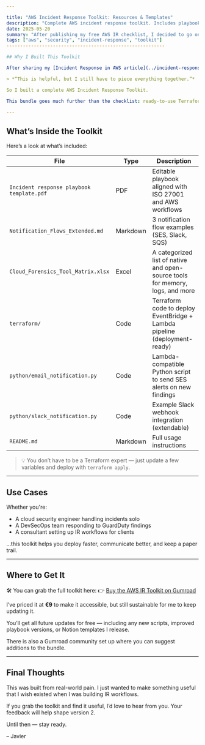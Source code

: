 ```yaml
---

title: "AWS Incident Response Toolkit: Resources & Templates"
description: "Complete AWS incident response toolkit. Includes playbooks, templates, tools, and guidance for cloud security teams."
date: 2025-05-20
summary: "After publishing my free AWS IR checklist, I decided to go one step further — a full incident response toolkit with Terraform code, automation scripts, and ready-to-use templates. Here’s what’s inside."
tags: ["aws", "security", "incident-response", "toolkit"]
----------------------------------------------------------

## Why I Built This Toolkit

After sharing my [Incident Response in AWS article](../incident-response-aws-guide/) and a free downloadable checklist, I received a lot of feedback — mostly from engineers saying the same thing:

> *“This is helpful, but I still have to piece everything together.”*

So I built a complete AWS Incident Response Toolkit.

This bundle goes much further than the checklist: ready-to-use Terraform to deploy the notification pipeline, Python scripts for SES and Slack alerts, and a matrix of tools you can use during forensic investigations. It’s designed to save you time, avoid mistakes, and make response feel a lot less chaotic.

---
```


## What’s Inside the Toolkit

Here’s a look at what’s included:

| File                                      | Type     | Description                                                                   |
| ----------------------------------------- | -------- | ----------------------------------------------------------------------------- |
| `Incident response playbook template.pdf` | PDF      | Editable playbook aligned with ISO 27001 and AWS workflows                    |
| `Notification_Flows_Extended.md`          | Markdown | 3 notification flow examples (SES, Slack, SQS)                                |
| `Cloud_Forensics_Tool_Matrix.xlsx`        | Excel    | A categorized list of native and open-source tools for memory, logs, and more |
| `terraform/`                              | Code     | Terraform code to deploy EventBridge + Lambda pipeline (deployment-ready)     |
| `python/email_notification.py`            | Code     | Lambda-compatible Python script to send SES alerts on new findings            |
| `python/slack_notification.py`            | Code     | Example Slack webhook integration (extendable)                                |
| `README.md`                               | Markdown | Full usage instructions                                                       |

> 💡 You don’t have to be a Terraform expert — just update a few variables and deploy with `terraform apply`.

---

## Use Cases

Whether you're:

* A cloud security engineer handling incidents solo
* A DevSecOps team responding to GuardDuty findings
* A consultant setting up IR workflows for clients

…this toolkit helps you deploy faster, communicate better, and keep a paper trail.

---

## Where to Get It

🛠️ You can grab the full toolkit here:
👉 [Buy the AWS IR Toolkit on Gumroad](https://1220446601165.gumroad.com/l/aws-ir-tool)

I’ve priced it at **€9** to make it accessible, but still sustainable for me to keep updating it.

You’ll get all future updates for free — including any new scripts, improved playbook versions, or Notion templates I release.

There is also a Gumroad community set up where you can suggest additions to the bundle.

---

## Final Thoughts

This was built from real-world pain. I just wanted to make something useful that I wish existed when I was building IR workflows.

If you grab the toolkit and find it useful, I’d love to hear from you. Your feedback will help shape version 2.

Until then — stay ready.

– Javier
